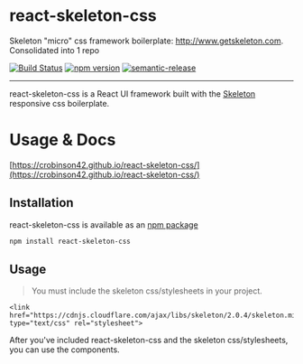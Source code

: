 # react-skeleton-css
Skeleton "micro" css framework boilerplate: http://www.getskeleton.com. Consolidated into 1 repo

[![Build Status](https://travis-ci.org/crobinson42/react-skeleton-css.svg?branch=master)](https://travis-ci.org/crobinson42/react-skeleton-css)
[![npm version](https://badge.fury.io/js/react-skeleton-css.svg)](https://badge.fury.io/js/react-skeleton-css)
[![semantic-release](https://img.shields.io/badge/%20%20%F0%9F%93%A6%F0%9F%9A%80-semantic--release-e10079.svg)](https://github.com/semantic-release/semantic-release)

------




react-skeleton-css is a React UI framework built with the [Skeleton](http://getskeleton.com) responsive css boilerplate.


# Usage & Docs

[https://crobinson42.github.io/react-skeleton-css/](https://crobinson42.github.io/react-skeleton-css/)



## Installation

react-skeleton-css is available as an [npm package](https://www.npmjs.com/package/react-skeleton-css)

```sh
npm install react-skeleton-css
```

## Usage

> You must include the skeleton css/stylesheets in your project.

```
<link href="https://cdnjs.cloudflare.com/ajax/libs/skeleton/2.0.4/skeleton.min.css" type="text/css" rel="stylesheet">
```

After you've included react-skeleton-css and the skeleton css/stylesheets, you can use the components.
